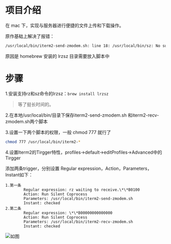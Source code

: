# 项目介绍

在 mac 下，实现与服务器进行便捷的文件上传和下载操作。

原作基础上解决了报错：
```bash
/usr/local/bin/iterm2-send-zmodem.sh: line 18: /usr/local/bin/sz: No such file or directory
```
原因是 homebrew 安装的 lrzsz 目录需要放入脚本中

# 步骤

1.安装支持rz和sz命令的lrzsz：`brew install lrzsz`

> 等了挺长时间的。

2.在本地/usr/local/bin/目录下保存iterm2-send-zmodem.sh 和iterm2-recv-zmodem.sh两个脚本

3.设置一下两个脚本的权限，一般 chmod 777 就行了

```bash
chmod 777 /usr/local/bin/iterm2-*
```

4.设置Iterm2的Tirgger特性，profiles->default->editProfiles->Advanced中的Tirgger

添加两条trigger，分别设置 Regular expression，Action，Parameters，Instant如下：

```
1.第一条
        Regular expression: rz waiting to receive.\*\*B0100
        Action: Run Silent Coprocess
        Parameters: /usr/local/bin/iterm2-send-zmodem.sh
        Instant: checked
2.第二条
        Regular expression: \*\*B00000000000000
        Action: Run Silent Coprocess
        Parameters: /usr/local/bin/iterm2-recv-zmodem.sh
        Instant: checked
```

![如图](https://github.com/aikuyun/iterm2-zmodem/blob/master/imgs/01.png)
